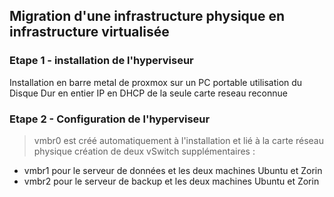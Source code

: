 ## Migration d'une infrastructure physique en infrastructure virtualisée

### Etape 1 - installation de l'hyperviseur
Installation en barre metal de proxmox sur un PC portable
utilisation du Disque Dur en entier
IP en DHCP de la seule carte reseau reconnue

### Etape 2 - Configuration de l'hyperviseur
> vmbr0 est créé automatiquement à l'installation et lié à la carte réseau physique
création de deux vSwitch supplémentaires : 
- vmbr1 pour le serveur de données et les deux machines Ubuntu et Zorin
- vmbr2 pour le serveur de backup et les deux machines Ubuntu et Zorin




